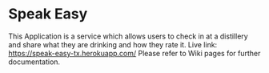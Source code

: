 # Speak Easy
This Application is a service which allows users to check in at a distillery and share what they are drinking and how they rate it. 
Live link: https://speak-easy-tx.herokuapp.com/ Please refer to Wiki pages for further documentation.
